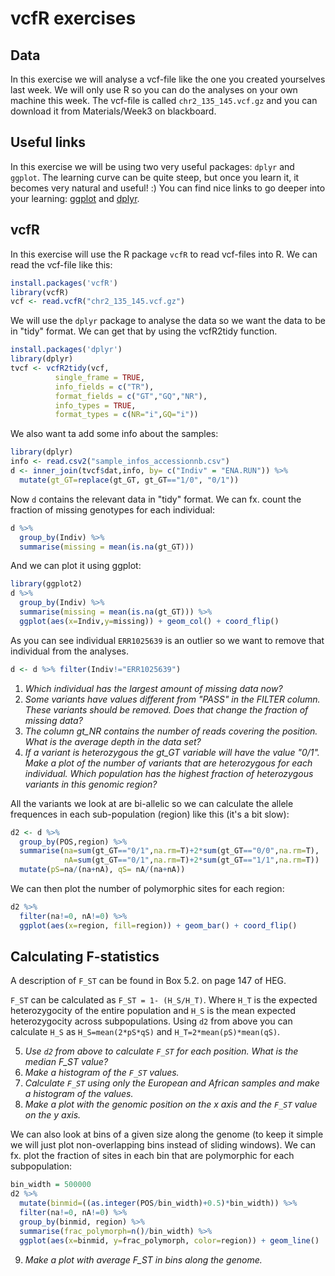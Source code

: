 # vcfR exercises

## Data
In this exercise we will analyse a vcf-file like the one you created yourselves last week. We will only use R so you can do the analyses on your own machine this week. The vcf-file is called `chr2_135_145.vcf.gz` and you can download it from Materials/Week3 on blackboard.

## Useful links
In this exercise we will be using two very useful packages: `dplyr` and `ggplot`. The learning curve can be quite steep, but once you learn it, it becomes very natural and useful! :)
You can find nice links to go deeper into your learning: [ggplot](https://monashbioinformaticsplatform.github.io/r-more/topics/tidyverse.html) and [dplyr](https://cran.r-project.org/web/packages/dplyr/vignettes/dplyr.html).

## vcfR
In this exercise will use the R package `vcfR` to read vcf-files into R. We can read the vcf-file like this:

```r
install.packages('vcfR')
library(vcfR)
vcf <- read.vcfR("chr2_135_145.vcf.gz")
```

We will use the `dplyr` package to analyse the data so we want the data to be in "tidy" format. We can get that by using the vcfR2tidy function.

```r
install.packages('dplyr')
library(dplyr)
tvcf <- vcfR2tidy(vcf, 
          single_frame = TRUE,
          info_fields = c("TR"),
          format_fields = c("GT","GQ","NR"),
          info_types = TRUE,
          format_types = c(NR="i",GQ="i"))
```

We also want ta add some info about the samples:
```r
library(dplyr)
info <- read.csv2("sample_infos_accessionnb.csv")
d <- inner_join(tvcf$dat,info, by= c("Indiv" = "ENA.RUN")) %>%
  mutate(gt_GT=replace(gt_GT, gt_GT=="1/0", "0/1"))
```

Now `d` contains the relevant data in "tidy" format. We can fx. count the fraction of missing genotypes for each individual:
```r
d %>% 
  group_by(Indiv) %>%
  summarise(missing = mean(is.na(gt_GT))) 
```

And we can plot it using ggplot:
```r
library(ggplot2)
d %>% 
  group_by(Indiv) %>%
  summarise(missing = mean(is.na(gt_GT))) %>%
  ggplot(aes(x=Indiv,y=missing)) + geom_col() + coord_flip()
```

As you can see individual `ERR1025639` is an outlier so we want to remove that individual from the analyses.
```r
d <- d %>% filter(Indiv!="ERR1025639")
```

1. *Which individual has the largest amount of missing data now?*
2. *Some variants have values different from "PASS" in the FILTER column. These variants should be removed. Does that change the fraction of missing data?*
3. *The column gt_NR contains the number of reads covering the position. What is the average depth in the data set?*
4. *If a variant is heterozygous the gt_GT variable will have the value "0/1". Make a plot of the number of variants that are heterozygous for each individual. Which population has the highest fraction of heterozygous variants in this genomic region?*

All the variants we look at are bi-allelic so we can calculate the allele frequences in each sub-population (region) like this (it's a bit slow):
```r
d2 <- d %>%
  group_by(POS,region) %>%
  summarise(na=sum(gt_GT=="0/1",na.rm=T)+2*sum(gt_GT=="0/0",na.rm=T),
            nA=sum(gt_GT=="0/1",na.rm=T)+2*sum(gt_GT=="1/1",na.rm=T))  %>%
  mutate(pS=na/(na+nA), qS= nA/(na+nA))
```

We can then plot the number of polymorphic sites for each region:
```r
d2 %>% 
  filter(na!=0, nA!=0) %>%
  ggplot(aes(x=region, fill=region)) + geom_bar() + coord_flip()
```

## Calculating F-statistics

A description of `F_ST` can be found in Box 5.2. on page 147 of HEG.

`F_ST` can be calculated as `F_ST = 1- (H_S/H_T)`. Where `H_T` is the expected heterozygocity of the entire population and `H_S` is the mean expected heterozygocity across subpopulations.
Using `d2` from above you can calculate `H_S` as `H_S=mean(2*pS*qS)` and `H_T=2*mean(pS)*mean(qS)`.

5. *Use `d2` from above to calculate `F_ST` for each position. What is the median F_ST value?*
6. *Make a histogram of the `F_ST` values.*
7. *Calculate `F_ST` using only the European and African samples and make a histogram of the values.*
8. *Make a plot with the genomic position on the x axis and the `F_ST` value on the y axis.*

We can also look at bins of a given size along the genome (to keep it simple we will just plot non-overlapping bins instead of sliding windows). We can fx. plot the fraction of sites in each bin that are polymorphic for each subpopulation:
```r
bin_width = 500000
d2 %>% 
  mutate(binmid=((as.integer(POS/bin_width)+0.5)*bin_width)) %>%
  filter(na!=0, nA!=0) %>%
  group_by(binmid, region) %>%
  summarise(frac_polymorph=n()/bin_width) %>%
  ggplot(aes(x=binmid, y=frac_polymorph, color=region)) + geom_line()
```

9. *Make a plot with average F_ST in bins along the genome.*

